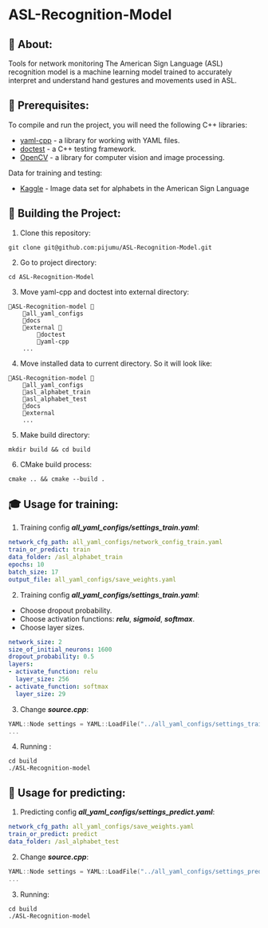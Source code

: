 # ASL-Recognition-Model

## 📖 About:
Tools for network monitoring
The American Sign Language (ASL) recognition model is a machine learning model trained to accurately interpret and understand hand gestures and movements used in ASL.

## 🔎 Prerequisites:

To compile and run the project, you will need the following C++ libraries:

- [yaml-cpp](https://github.com/jbeder/yaml-cpp) - a library for working with YAML files.
- [doctest](https://github.com/onqtam/doctest) - a C++ testing framework.
- [OpenCV](https://opencv.org/) - a library for computer vision and image processing.

Data for training and testing:
- [Kaggle](https://www.kaggle.com/datasets/grassknoted/asl-alphabet) - Image data set for alphabets in the American Sign Language

## 🔨 Building the Project:

1. Clone this repository:

```
git clone git@github.com:pijumu/ASL-Recognition-Model.git
```

2. Go to project directory:

```
cd ASL-Recognition-Model
```

3. Move yaml-cpp and doctest into external directory:

```
📂ASL-Recognition-model 🔻
    📁all_yaml_configs 
    📁docs
    📂external 🔻
        📁doctest 
        📁yaml-cpp
    ...
```

4. Move installed data to current directory. So it will look like:
```
📂ASL-Recognition-model 🔻
    📁all_yaml_configs 
    📁asl_alphabet_train
    📁asl_alphabet_test
    📁docs
    📁external
    ...
```
5. Make build directory:

```
mkdir build && cd build
```

6. CMake build process:

```
cmake .. && cmake --build .
```

## 🎓 Usage for training:

1. Training config ***all_yaml_configs/settings_train.yaml***:

```yaml
network_cfg_path: all_yaml_configs/network_config_train.yaml
train_or_predict: train
data_folder: /asl_alphabet_train
epochs: 10
batch_size: 17
output_file: all_yaml_configs/save_weights.yaml
```

2. Training config ***all_yaml_configs/settings_train.yaml***:
- Choose dropout probability.
- Choose activation functions: ***relu***, ***sigmoid***, ***softmax***.
- Choose layer sizes.
```yaml
network_size: 2
size_of_initial_neurons: 1600
dropout_probability: 0.5
layers:
- activate_function: relu
  layer_size: 256
- activate_function: softmax
  layer_size: 29
```

3. Change ***source.cpp***:

```c++
YAML::Node settings = YAML::LoadFile("../all_yaml_configs/settings_train.yaml");
...
```

4. Running :

```
cd build
./ASL-Recognition-model
```

## 🎯 Usage for predicting:

1. Predicting config ***all_yaml_configs/settings_predict.yaml***:

```yaml
network_cfg_path: all_yaml_configs/save_weights.yaml
train_or_predict: predict
data_folder: /asl_alphabet_test
```

2. Change ***source.cpp***:

```c++
YAML::Node settings = YAML::LoadFile("../all_yaml_configs/settings_predict.yaml");
...
```

3. Running:

```
cd build
./ASL-Recognition-model
```